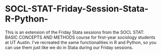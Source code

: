 # SOCL-STAT-Friday-Session-Stata-R-Python-
This is an extension of the Friday Stata sessions from the SOCL STAT: BASIC CONCEPTS AND METHODS course for first-year sociology students at UT Austin. I’ve recreated the same functionalities in R and Python, so you can use them just like we do in Stata during our Friday sessions.
